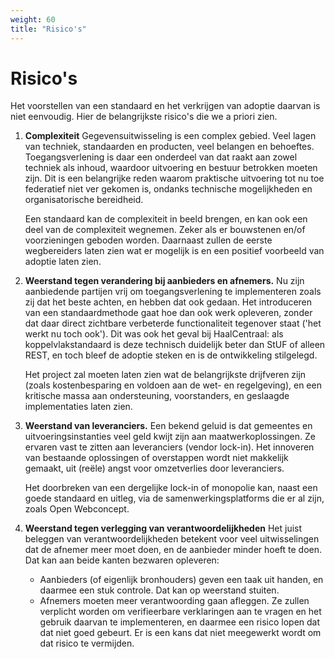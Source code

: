 ```yaml
---
weight: 60
title: "Risico's"
---
```


# Risico's

Het voorstellen van een standaard en het verkrijgen van adoptie daarvan is niet eenvoudig. Hier de belangrijkste
risico's die we a priori zien.

1. **Complexiteit**
Gegevensuitwisseling is een complex gebied. Veel lagen van techniek, standaarden en producten, veel belangen en behoeftes.
Toegangsverlening is daar een onderdeel van dat raakt aan zowel techniek als inhoud, waardoor uitvoering en bestuur
betrokken moeten zijn. Dit is een belangrijke reden waarom praktische uitvoering tot nu toe federatief niet ver gekomen is,
ondanks technische mogelijkheden en organisatorische bereidheid.

    Een standaard kan de complexiteit in beeld brengen, en kan ook een deel van de complexiteit wegnemen. Zeker als er 
bouwstenen en/of voorzieningen geboden worden. Daarnaast zullen de eerste wegbereiders laten zien wat er mogelijk is
en een positief voorbeeld van adoptie laten zien.

2. **Weerstand tegen verandering bij aanbieders en afnemers.**
Nu zijn aanbiedende partijen vrij om toegangsverlening te implementeren zoals zij dat het beste achten, en hebben dat ook gedaan.
Het introduceren van een standaardmethode gaat hoe dan ook werk opleveren, zonder dat daar direct zichtbare verbeterde 
functionaliteit tegenover staat ('het werkt nu toch ook'). Dit was ook het geval bij HaalCentraal: als koppelvlakstandaard 
is deze technisch duidelijk beter dan StUF of alleen REST, en toch bleef de adoptie steken en is de ontwikkeling stilgelegd.

    Het project zal moeten laten zien wat de belangrijkste drijfveren zijn (zoals kostenbesparing en voldoen aan de wet- en regelgeving),
en een kritische massa aan ondersteuning, voorstanders, en geslaagde implementaties laten zien.

3. **Weerstand van leveranciers.**
Een bekend geluid is dat gemeentes en uitvoeringsinstanties veel geld kwijt zijn aan maatwerkoplossingen. Ze ervaren vast te zitten 
aan leveranciers (vendor lock-in). Het innoveren van bestaande oplossingen of overstappen wordt niet makkelijk gemaakt,
uit (reële) angst voor omzetverlies door leveranciers.

   Het doorbreken van een dergelijke lock-in of monopolie kan, naast een goede standaard en uitleg, via de samenwerkingsplatforms die er
al zijn, zoals Open Webconcept.

4. **Weerstand tegen verlegging van verantwoordelijkheden**
Het juist beleggen van verantwoordelijkheden betekent voor veel uitwisselingen dat de afnemer meer moet doen, en de aanbieder minder hoeft te doen.
Dat kan aan beide kanten bezwaren opleveren:

   - Aanbieders (of eigenlijk bronhouders) geven een taak uit handen, en daarmee een stuk controle. Dat kan op weerstand stuiten.
   - Afnemers moeten meer verantwoording gaan afleggen. Ze zullen verplicht worden om verifieerbare verklaringen aan te vragen
  en het gebruik daarvan te implementeren, en daarmee een risico lopen dat dat niet goed gebeurt. Er is een kans dat niet meegewerkt
  wordt om dat risico te vermijden.

